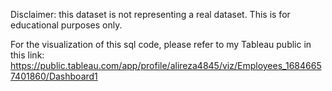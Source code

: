 Disclaimer: this dataset is not representing a real dataset. This is for educational purposes only.

For the visualization of this sql code, please refer to my Tableau public in this link:
https://public.tableau.com/app/profile/alireza4845/viz/Employees_16846657401860/Dashboard1
